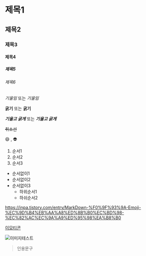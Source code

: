 # 제목1
## 제목2
### 제목3
#### 제목4
##### 제목5
###### 제목6 

*기울임* 또는 _기울임_

**굵기** 또는 __굵기__

***기울고 굵게*** 또는 ___기울고 굵게___

~~취소선~~

:smile: , :alien:


1. 순서1 
2. 순서2
3. 순서3

+ 순서없이1
+ 순서없이2
+ 순서없이3 
    + 하위순서1
    + 하쉬순서2

<https://inpa.tistory.com/entry/MarkDown-%F0%9F%93%9A-Emoji-%EC%9D%B4%EB%AA%A8%ED%8B%B0%EC%BD%98-%EC%82%AC%EC%9A%A9%ED%95%98%EA%B8%B0>

[이모티콘](https://inpa.tistory.com/entry/MarkDown-%F0%9F%93%9A-Emoji-%EC%9D%B4%EB%AA%A8%ED%8B%B0%EC%BD%98-%EC%82%AC%EC%9A%A9%ED%95%98%EA%B8%B0)

![이미지테스트](https://ftp.mariang7.jpg3.kr/snapskin/main_banner/68b7f7f0e0334_171024_6429.jpg)

> 인용문구